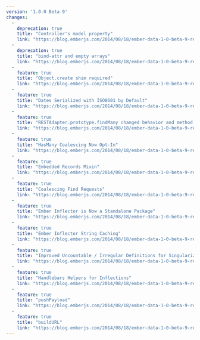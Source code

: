 ```yaml
---
version: '1.0.0 Beta 9'
changes:
  -
    deprecation: true
    title: "Controller's model property"
    link: "https://blog.emberjs.com/2014/08/18/ember-data-1-0-beta-9-released.html"
  -
    deprecation: true
    title: "bind-attr and empty arrays"
    link: "https://blog.emberjs.com/2014/08/18/ember-data-1-0-beta-9-released.html"
  -
    feature: true
    title: "Object.create shim required"
    link: "https://blog.emberjs.com/2014/08/18/ember-data-1-0-beta-9-released.html"
  -
    feature: true
    title: "Dates Serialized with ISO8601 by Default"
    link: "https://blog.emberjs.com/2014/08/18/ember-data-1-0-beta-9-released.html"
  -
    feature: true
    title: "RESTAdapter.prototype.findMany changed behavior and method signature"
    link: "https://blog.emberjs.com/2014/08/18/ember-data-1-0-beta-9-released.html"
  -
    feature: true
    title: "HasMany Coalescing Now Opt-In"
    link: "https://blog.emberjs.com/2014/08/18/ember-data-1-0-beta-9-released.html"
  -
    feature: true
    title: "Embedded Records Mixin"
    link: "https://blog.emberjs.com/2014/08/18/ember-data-1-0-beta-9-released.html"
  -
    feature: true
    title: "Coalescing Find Requests"
    link: "https://blog.emberjs.com/2014/08/18/ember-data-1-0-beta-9-released.html"
  -
    feature: true
    title: "Ember Inflector is Now a Standalone Package"
    link: "https://blog.emberjs.com/2014/08/18/ember-data-1-0-beta-9-released.html"
  -
    feature: true
    title: "Ember Inflector String Caching"
    link: "https://blog.emberjs.com/2014/08/18/ember-data-1-0-beta-9-released.html"
  -
    feature: true
    title: "Improved Uncountable / Irregular Definitions for Singularize"
    link: "https://blog.emberjs.com/2014/08/18/ember-data-1-0-beta-9-released.html"
  -
    feature: true
    title: "Handlebars Helpers for Inflections"
    link: "https://blog.emberjs.com/2014/08/18/ember-data-1-0-beta-9-released.html"
  -
    feature: true
    title: "pushPayload"
    link: "https://blog.emberjs.com/2014/08/18/ember-data-1-0-beta-9-released.html"
  -
    feature: true
    title: "buildURL"
    link: "https://blog.emberjs.com/2014/08/18/ember-data-1-0-beta-9-released.html"
---
```

